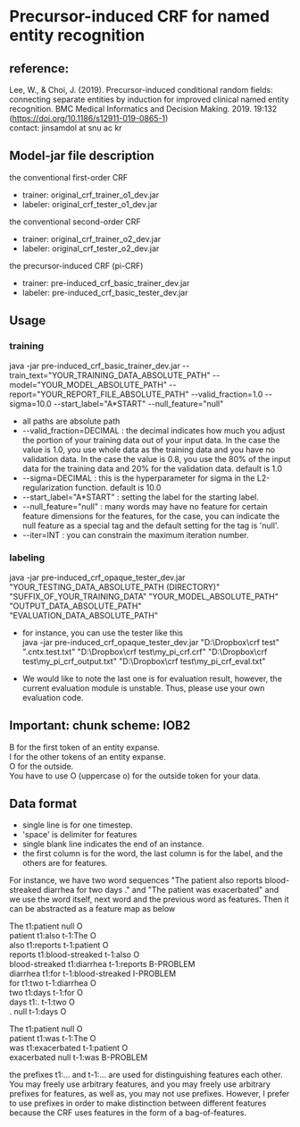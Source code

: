   
# Precursor-induced CRF for named entity recognition  

## reference: 
Lee, W., & Choi, J. (2019). Precursor-induced conditional random fields: connecting separate entities by induction for improved clinical named entity recognition. BMC Medical Informatics and Decision Making. 2019. 19:132 (https://doi.org/10.1186/s12911-019-0865-1)  
contact: jinsamdol at snu ac kr  
 
## Model-jar file description  
the conventional first-order CRF  
 - trainer: original_crf_trainer_o1_dev.jar  
 - labeler: original_crf_tester_o1_dev.jar  
  
the conventional second-order CRF  
 - trainer: original_crf_trainer_o2_dev.jar  
 - labeler: original_crf_tester_o2_dev.jar  
   
 the precursor-induced CRF (pi-CRF)  
 - trainer: pre-induced_crf_basic_trainer_dev.jar  
 - labeler: pre-induced_crf_basic_tester_dev.jar  
  
## Usage  
  
### training  
  
java -jar pre-induced_crf_basic_trainer_dev.jar --train_text="YOUR_TRAINING_DATA_ABSOLUTE_PATH" --model="YOUR_MODEL_ABSOLUTE_PATH" --report="YOUR_REPORT_FILE_ABSOLUTE_PATH" --valid_fraction=1.0 --sigma=10.0 --start_label="A*START" --null_feature="null"  
  
* all paths are absolute path  
* --valid_fraction=DECIMAL : the decimal indicates how much you adjust the portion of your training data out of your input data. In the case the value is 1.0, you use whole data as the training data and you have no validation data. In the case the value is 0.8, you use the 80% of the input data for the training data and 20% for the validation data. default is 1.0  
* --sigma=DECIMAL : this is the hyperparameter for sigma in the L2-regularization function. default is 10.0  
* --start_label="A*START" : setting the label for the starting label.  
* --null_feature="null" : many words may have no feature for certain feature dimensions for the features, for the case, you can indicate the null feature as a special tag and the default setting for the tag is 'null'.    
* --iter=INT : you can constrain the maximum iteration number.  
  
### labeling  
  
java -jar pre-induced_crf_opaque_tester_dev.jar "YOUR_TESTING_DATA_ABSOLUTE_PATH (DIRECTORY)" "SUFFIX_OF_YOUR_TRAINING_DATA" "YOUR_MODEL_ABSOLUTE_PATH" "OUTPUT_DATA_ABSOLUTE_PATH" "EVALUATION_DATA_ABSOLUTE_PATH"  
   
 * for instance, you can use the tester like this  
 java -jar pre-induced_crf_opaque_tester_dev.jar "D:\Dropbox\crf test" ".cntx.test.txt" "D:\Dropbox\crf test\my_pi_crf.crf" "D:\Dropbox\crf test\my_pi_crf_output.txt" "D:\Dropbox\crf test\my_pi_crf_eval.txt"  
   
 * We would like to note the last one is for evaluation result, however, the current evaluation module is unstable. Thus, please use your own evaluation code.  
   
 ## Important: chunk scheme: IOB2  
 B for the first token of an entity expanse.  
 I for the other tokens of an entity expanse.  
 O for the outside.  
 You have to use O (uppercase o) for the outside token for your data.  
   
 ## Data format  
 - single line is for one timestep.  
 - 'space' is delimiter for features  
 - single blank line indicates the end of an instance.  
 - the first column is for the word, the last column is for the label, and the others are for features.  
   
 For instance, we have two word sequences "The patient also reports blood-streaked diarrhea for two days ." and "The patient was exacerbated" and we use the word itself, next word and the previous word as features. Then it can be abstracted as a feature map as below  
 
 The t1:patient null O  
 patient t1:also t-1:The O  
 also t1:reports t-1:patient O  
 reports t1:blood-streaked t-1:also O  
 blood-streaked t1:diarrhea t-1:reports B-PROBLEM  
 diarrhea t1:for t-1:blood-streaked I-PROBLEM  
 for t1:two t-1:diarrhea O  
 two t1:days t-1:for O  
 days t1:. t-1:two O  
 . null t-1:days O  
   
 The t1:patient null O  
 patient t1:was t-1:The O  
 was t1:exacerbated t-1:patient O  
 exacerbated null t-1:was B-PROBLEM  
   
 the prefixes t1:... and t-1:... are used for distinguishing features each other. You may freely use arbitrary features, and you may freely use arbitrary prefixes for features, as well as, you may not use prefixes. However, I prefer to use prefixes in order to make distinction between different features because the CRF uses features in the form of a bag-of-features.   
   
  


